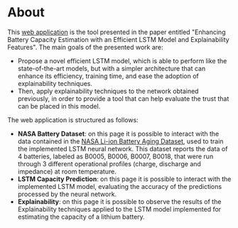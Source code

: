 # About

This [web application](https://battery-lstm-explainability.streamlit.app/) is the tool presented in the paper entitled "Enhancing Battery Capacity Estimation with an Efficient LSTM Model and Explainability Features".
The main goals of the presented work are:
- Propose a novel efficient LSTM model, which is able to perform like the state-of-the-art models, but with a simpler architecture that can enhance its efficiency, training time, and ease the adoption of explainability techniques.
- Then, apply explainability techniques to the network obtained previously, in order to provide a tool that can help evaluate the trust that can be placed in this model.

The web application is structured as follows:
- **NASA Battery Dataset**: on this page it is possible to interact with the data contained in the [NASA Li-ion Battery Aging Dataset](https://www.nasa.gov/content/prognostics-center-of-excellence-data-set-repository), used to train the implemented LSTM neural network. This dataset reports the data of 4 batteries, labeled as B0005, B0006, B0007, B0018, that were run through 3 different operational profiles (charge, discharge and impedance) at room temperature.
- **LSTM Capacity Prediction**: on this page it is possible to interact with the implemented LSTM model, evaluating the accuracy of the predictions processed by the neural network.
- **Explainability**: on this page it is possible to observe the results of the Explainability techniques applied to the LSTM model implemented for estimating the capacity of a lithium battery.
